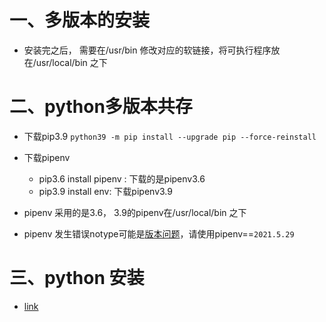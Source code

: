 # 一、多版本的安装

- 安装完之后， 需要在/usr/bin 修改对应的软链接，将可执行程序放在/usr/local/bin 之下



# 二、python多版本共存

- 下载pip3.9 `python39 -m pip install --upgrade pip --force-reinstall`
- 下载pipenv
  - pip3.6 install pipenv : 下载的是pipenv3.6 
  - pip3.9 install env: 下载pipenv3.9 

- pipenv 采用的是3.6， 3.9的pipenv在/usr/local/bin 之下
- pipenv 发生错误notype可能是[版本问题](https://github.com/pypa/pipenv/issues/4829)，请使用pipenv==`2021.5.29`



# 三、python 安装

- [link](https://blog.csdn.net/weixin_39447365/article/details/121159894?ops_request_misc=&request_id=&biz_id=102&utm_term=linux%20%E5%AE%89%E8%A3%85python&utm_medium=distribute.pc_search_result.none-task-blog-2~all~sobaiduweb~default-1-121159894.nonecase&spm=1018.2226.3001.4187)